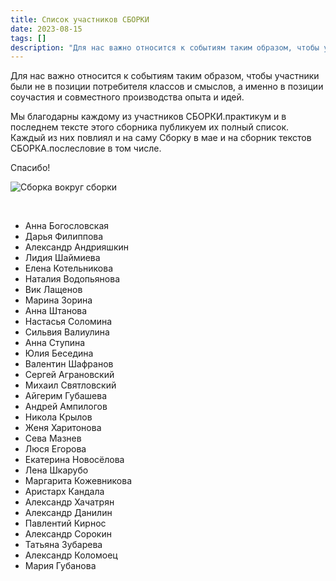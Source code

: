 ```yaml
---
title: Список участников СБОРКИ
date: 2023-08-15
tags: []
description: "Для нас важно относится к событиям таким образом, чтобы участники были не в позиции потребителя классов и смыслов, а&nbsp;..."
---
```


Для нас важно относится к событиям таким образом, чтобы участники были не в позиции потребителя классов и смыслов, а именно в позиции соучастия и совместного производства опыта и идей. 

Мы благодарны каждому из участников СБОРКИ.практикум и в последнем тексте этого сборника публикуем их полный список.  
Каждый из них повлиял и на саму Сборку в мае и на сборник текстов СБОРКА.послесловие в том числе.

Спасибо!

![Сборка вокруг сборки](/media/tg-pack-sborka-vokrug.png)
<!-- <img src="/media/tg-pack-sborka-vokrug.png" alt="Сборка вокруг сборки"/> -->
</br>


<ul class="b">
    <li>Анна Богословская</li>
    <li>Дарья Филиппова</li>
    <li>Александр Андрияшкин</li>
    <li>Лидия Шаймиева</li>
    <li>Елена Котельникова</li>
    <li>Наталия Водопьянова</li>
    <li>Вик Лащенов</li>
    <li>Марина Зорина</li>
    <li>Анна Штанова</li>
    <li>Настасья Соломина</li>
    <li>Сильвия Валиулина</li>
    <li>Анна Ступина</li>
    <li>Юлия Беседина</li>
    <li>Валентин Шафранов</li>
    <li>Сергей Аграновский</li>
    <li>Михаил Святловский</li>
    <li>Айгерим Губашева</li>
    <li>Андрей Ампилогов</li>
    <li>Никола Крылов</li>
    <li>Женя Харитонова</li>
    <li>Сева Мазнев</li>
    <li>Люся Егорова</li>
    <li>Екатерина Новосёлова</li>
    <li>Лена Шкарубо</li>
    <li>Маргарита Кожевникова</li>
    <li>Аристарх Кандала</li>
    <li>Александр Хачатрян</li>
    <li>Александр Данилин</li>
    <li>Павлентий Кирнос</li>
    <li>Александр Сорокин</li>
    <li>Татьяна Зубарева</li>
    <li>Александр Коломоец</li>
    <li>Мария Губанова</li>
</ul>
